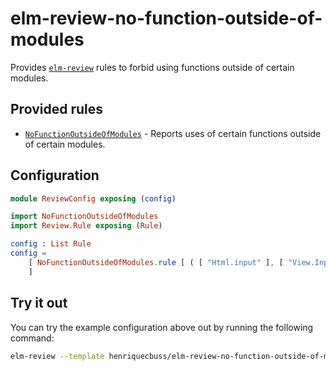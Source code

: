 # elm-review-no-function-outside-of-modules

Provides [`elm-review`](https://package.elm-lang.org/packages/jfmengels/elm-review/latest/) rules to forbid using functions outside of certain modules.

## Provided rules

- [`NoFunctionOutsideOfModules`](https://package.elm-lang.org/packages/henriquecbuss/elm-review-no-function-outside-of-modules/1.0.0/NoFunctionOutsideOfModules) - Reports uses of certain functions outside of certain modules.

## Configuration

```elm
module ReviewConfig exposing (config)

import NoFunctionOutsideOfModules
import Review.Rule exposing (Rule)

config : List Rule
config =
    [ NoFunctionOutsideOfModules.rule [ ( [ "Html.input" ], [ "View.Input" ] ) ]
    ]
```

## Try it out

You can try the example configuration above out by running the following command:

```bash
elm-review --template henriquecbuss/elm-review-no-function-outside-of-modules/example-with-no-html-input-outside-of-view
```
